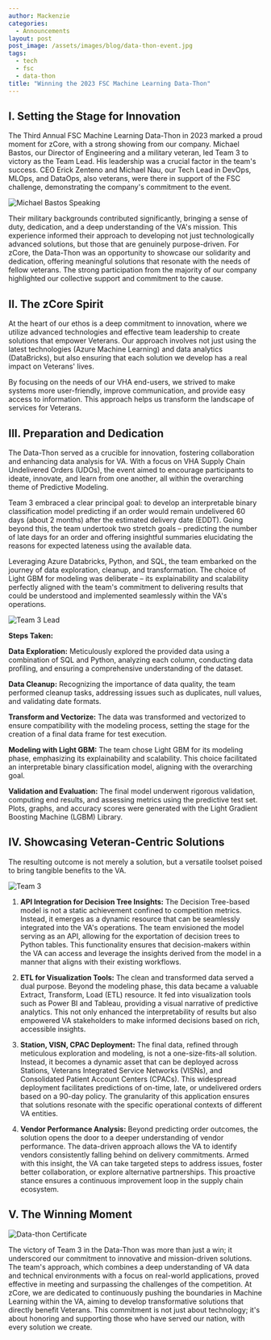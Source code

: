 ```yaml
---
author: Mackenzie
categories:
  - Announcements
layout: post
post_image: /assets/images/blog/data-thon-event.jpg
tags:
  - tech
  - fsc
  - data-thon
title: "Winning the 2023 FSC Machine Learning Data-Thon"
---
```


## I. Setting the Stage for Innovation

The Third Annual FSC Machine Learning Data-Thon in 2023 marked a proud moment for zCore, with a strong showing from our company. Michael Bastos, our Director of Engineering and a military veteran, led Team 3 to victory as the Team Lead. His leadership was a crucial factor in the team's success. CEO Erick Zenteno and Michael Nau, our Tech Lead in DevOps, MLOps, and DataOps, also veterans, were there in support of the FSC challenge, demonstrating the company's commitment to the event.

![Michael Bastos Speaking](/assets/images/blog/data-thon.jpg)

Their military backgrounds contributed significantly, bringing a sense of duty, dedication, and a deep understanding of the VA's mission. This experience informed their approach to developing not just technologically advanced solutions, but those that are genuinely purpose-driven. For zCore, the Data-Thon was an opportunity to showcase our solidarity and dedication, offering meaningful solutions that resonate with the needs of fellow veterans. The strong participation from the majority of our company highlighted our collective support and commitment to the cause.

## II. The zCore Spirit

At the heart of our ethos is a deep commitment to innovation, where we utilize advanced technologies and effective team leadership to create solutions that empower Veterans. Our approach involves not just using the latest technologies (Azure Machine Learning) and data analytics (DataBricks), but also ensuring that each solution we develop has a real impact on Veterans' lives.

By focusing on the needs of our VHA end-users, we strived to make systems more user-friendly, improve communication, and provide easy access to information. This approach helps us transform the landscape of services for Veterans.

## III. Preparation and Dedication

The Data-Thon served as a crucible for innovation, fostering collaboration and enhancing data analysis for VA. With a focus on VHA Supply Chain Undelivered Orders (UDOs), the event aimed to encourage participants to ideate, innovate, and learn from one another, all within the overarching theme of Predictive Modeling.

Team 3 embraced a clear principal goal: to develop an interpretable binary classification model predicting if an order would remain undelivered 60 days (about 2 months) after the estimated delivery date (EDDT). Going beyond this, the team undertook two stretch goals – predicting the number of late days for an order and offering insightful summaries elucidating the reasons for expected lateness using the available data.

Leveraging Azure Databricks, Python, and SQL, the team embarked on the journey of data exploration, cleanup, and transformation. The choice of Light GBM for modeling was deliberate – its explainability and scalability perfectly aligned with the team's commitment to delivering results that could be understood and implemented seamlessly within the VA's operations.

![Team 3 Lead](/assets/images/blog/data-thon-team-3.jpg)

**Steps Taken:**

**Data Exploration:** Meticulously explored the provided data using a combination of SQL and Python, analyzing each column, conducting data profiling, and ensuring a comprehensive understanding of the dataset.

**Data Cleanup:** Recognizing the importance of data quality, the team performed cleanup tasks, addressing issues such as duplicates, null values, and validating date formats.

**Transform and Vectorize:** The data was transformed and vectorized to ensure compatibility with the modeling process, setting the stage for the creation of a final data frame for test execution.

**Modeling with Light GBM:** The team chose Light GBM for its modeling phase, emphasizing its explainability and scalability. This choice facilitated an interpretable binary classification model, aligning with the overarching goal.

**Validation and Evaluation:** The final model underwent rigorous validation, computing end results, and assessing metrics using the predictive test set. Plots, graphs, and accuracy scores were generated with the Light Gradient Boosting Machine (LGBM) Library.

## IV. Showcasing Veteran-Centric Solutions

The resulting outcome is not merely a solution, but a versatile toolset poised to bring tangible benefits to the VA.

![Team 3](/assets/images/blog/data-thon-winners.jpg)

1. **API Integration for Decision Tree Insights:** The Decision Tree-based model is not a static achievement confined to competition metrics. Instead, it emerges as a dynamic resource that can be seamlessly integrated into the VA's operations. The team envisioned the model serving as an API, allowing for the exportation of decision trees to Python tables. This functionality ensures that decision-makers within the VA can access and leverage the insights derived from the model in a manner that aligns with their existing workflows.

2. **ETL for Visualization Tools:** The clean and transformed data served a dual purpose. Beyond the modeling phase, this data became a valuable Extract, Transform, Load (ETL) resource. It fed into visualization tools such as Power BI and Tableau, providing a visual narrative of predictive analytics. This not only enhanced the interpretability of results but also empowered VA stakeholders to make informed decisions based on rich, accessible insights.

3. **Station, VISN, CPAC Deployment:** The final data, refined through meticulous exploration and modeling, is not a one-size-fits-all solution. Instead, it becomes a dynamic asset that can be deployed across Stations, Veterans Integrated Service Networks (VISNs), and Consolidated Patient Account Centers (CPACs). This widespread deployment facilitates predictions of on-time, late, or undelivered orders based on a 90-day policy. The granularity of this application ensures that solutions resonate with the specific operational contexts of different VA entities.

4. **Vendor Performance Analysis:** Beyond predicting order outcomes, the solution opens the door to a deeper understanding of vendor performance. The data-driven approach allows the VA to identify vendors consistently falling behind on delivery commitments. Armed with this insight, the VA can take targeted steps to address issues, foster better collaboration, or explore alternative partnerships. This proactive stance ensures a continuous improvement loop in the supply chain ecosystem.

## V. The Winning Moment

![Data-thon Certificate](/assets/images/blog/data-thon-certificate.jpg)

The victory of Team 3 in the Data-Thon was more than just a win; it underscored our commitment to innovative and mission-driven solutions. The team's approach, which combines a deep understanding of VA data and technical environments with a focus on real-world applications, proved effective in meeting and surpassing the challenges of the competition. At zCore, we are dedicated to continuously pushing the boundaries in Machine Learning within the VA, aiming to develop transformative solutions that directly benefit Veterans. This commitment is not just about technology; it's about honoring and supporting those who have served our nation, with every solution we create.
